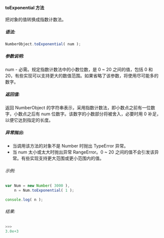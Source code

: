 #### toExponential 方法

  把对象的值转换成指数计数法。

##### 语法:

  ```javascript
  NumberObject.toExponential( num );
  ```
##### 参数说明:

  num - 必需。规定指数计数法中的小数位数，是 0 ~ 20 之间的值，包括 0 和 20，有些实现可以支持更大的数值范围。如果省略了该参数，将使用尽可能多的数字。

##### 返回值:

  返回 NumberObject 的字符串表示，采用指数计数法，即小数点之前有一位数字，小数点之后有 num 位数字。该数字的小数部分将被舍入，必要时用 0 补足，以便它达到指定的长度。

##### 异常抛出:

  - 当调用该方法的对象不是 Number 时抛出 TypeError 异常。
  - 当 num 太小或太大时抛出异常 RangeError。0 ~ 20 之间的值不会引发该异常。有些实现支持更大范围或更小范围内的值。

###### 示例:

  ```javascript
  var Num = new Number( 3000 ),
      n = Num.toExponential( 1 );
	  
  console.log( n );
  ```

###### 结果:

  ```javascript
  >>>
  3.0e+3
  ```
